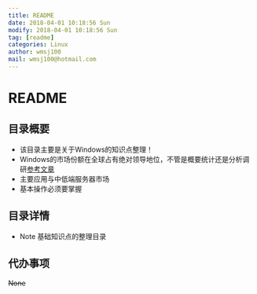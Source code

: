 ```yaml
---
title: README
date: 2018-04-01 10:18:56 Sun
modify: 2018-04-01 10:18:56 Sun
tag: [readme]
categories: Linux
author: wmsj100
mail: wmsj100@hotmail.com
---
```


# README

## 目录概要
- 该目录主要是关于Windows的知识点整理！
- Windows的市场份额在全球占有绝对领导地位，不管是概要统计还是分析调研[参考文章](https://article.pchome.net/content-149721-4.html)
- 主要应用与中低端服务器市场
- 基本操作必须要掌握

## 目录详情
- Note 基础知识点的整理目录

## 代办事项
~~None~~
